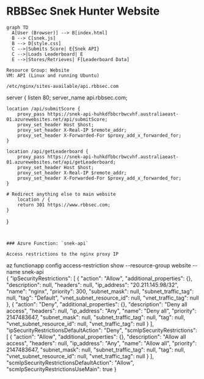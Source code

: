# RBBSec Snek Hunter Website

```mermaid
graph TD
  A[User (Browser)] --> B[index.html]
  B --> C[snek.js]
  B --> D[style.css]
  C -->|Submits Score| E{Snek API}
  C -->|Loads Leaderboard| E
  E -->|Stores/Retrieves| F[Leaderboard Data]

Resource Group: Website
VM: API (Linux and running Ubuntu)

/etc/nginx/sites-available/api.rbbsec.com

```
server {
    listen 80;
    server_name api.rbbsec.com;

    location /api/submitScore {
        proxy_pass https://snek-api-huhkdfbbcrbwcvhf.australiaeast-01.azurewebsites.net/api/submitScore;
        proxy_set_header Host $host;
        proxy_set_header X-Real-IP $remote_addr;
        proxy_set_header X-Forwarded-For $proxy_add_x_forwarded_for;
    }

    location /api/getLeaderboard {
        proxy_pass https://snek-api-huhkdfbbcrbwcvhf.australiaeast-01.azurewebsites.net/api/getLeaderboard;
        proxy_set_header Host $host;
        proxy_set_header X-Real-IP $remote_addr;
        proxy_set_header X-Forwarded-For $proxy_add_x_forwarded_for;
    }

    # Redirect anything else to main website
        location / {
        return 301 https://www.rbbsec.com;
    }
}
```


### Azure Function: `snek-api`

Access restrictions to the nginx proxy IP

```
az functionapp config access-restriction show --resource-group website  --name snek-api  
{
  "ipSecurityRestrictions": [
    {
      "action": "Allow",
      "additional_properties": {},
      "description": null,
      "headers": null,
      "ip_address": "20.211.145.98/32",
      "name": "nginx",
      "priority": 300,
      "subnet_mask": null,
      "subnet_traffic_tag": null,
      "tag": "Default",
      "vnet_subnet_resource_id": null,
      "vnet_traffic_tag": null
    },
    {
      "action": "Deny",
      "additional_properties": {},
      "description": "Deny all access",
      "headers": null,
      "ip_address": "Any",
      "name": "Deny all",
      "priority": 2147483647,
      "subnet_mask": null,
      "subnet_traffic_tag": null,
      "tag": null,
      "vnet_subnet_resource_id": null,
      "vnet_traffic_tag": null
    }
  ],
  "ipSecurityRestrictionsDefaultAction": "Deny",
  "scmIpSecurityRestrictions": [
    {
      "action": "Allow",
      "additional_properties": {},
      "description": "Allow all access",
      "headers": null,
      "ip_address": "Any",
      "name": "Allow all",
      "priority": 2147483647,
      "subnet_mask": null,
      "subnet_traffic_tag": null,
      "tag": null,
      "vnet_subnet_resource_id": null,
      "vnet_traffic_tag": null
    }
  ],
  "scmIpSecurityRestrictionsDefaultAction": "Allow",
  "scmIpSecurityRestrictionsUseMain": true
}
```